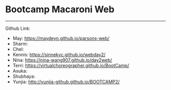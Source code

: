 # Bootcamp Macaroni Web
---
Github Link:

* May: https://maydeyn.github.io/parsons-web/
* Sharm: 
* Chel:
* Kennis: https://sinnekyc.github.io/webday2/
* Nina: https://nina-wang907.github.io/day2web/
* Terri: https://virtualchoreographer.github.io/BootCamp/
* Asuka:
* Shubhaya:
* Yunjia: http://yunjia-github.github.io/BOOTCAMP2/
